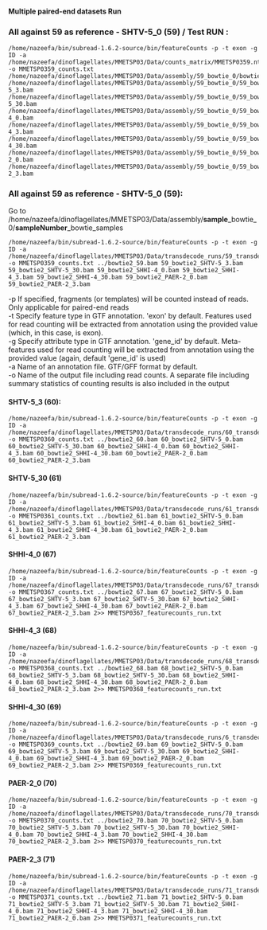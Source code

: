 #### Multiple paired-end datasets Run 

### All against 59 as reference - SHTV-5_0 (59) / Test RUN :
```
/home/nazeefa/bin/subread-1.6.2-source/bin/featureCounts -p -t exon -g ID -a /home/nazeefa/dinoflagellates/MMETSP03/Data/counts_matrix/MMETSP0359.nt.fa.transdecoder_dir/longest_orfs.gff3 -o MMETSP0359_counts.txt /home/nazeefa/dinoflagellates/MMETSP03/Data/assembly/59_bowtie_0/bowtie2_59.bam /home/nazeefa/dinoflagellates/MMETSP03/Data/assembly/59_bowtie_0/59_bowtie_samples/59_bowtie2_SHTV-5_3.bam /home/nazeefa/dinoflagellates/MMETSP03/Data/assembly/59_bowtie_0/59_bowtie_samples/59_bowtie2_SHTV-5_30.bam /home/nazeefa/dinoflagellates/MMETSP03/Data/assembly/59_bowtie_0/59_bowtie_samples/59_bowtie2_SHHI-4_0.bam /home/nazeefa/dinoflagellates/MMETSP03/Data/assembly/59_bowtie_0/59_bowtie_samples/59_bowtie2_SHHI-4_3.bam /home/nazeefa/dinoflagellates/MMETSP03/Data/assembly/59_bowtie_0/59_bowtie_samples/59_bowtie2_SHHI-4_30.bam /home/nazeefa/dinoflagellates/MMETSP03/Data/assembly/59_bowtie_0/59_bowtie_samples/59_bowtie2_PAER-2_0.bam /home/nazeefa/dinoflagellates/MMETSP03/Data/assembly/59_bowtie_0/59_bowtie_samples/59_bowtie2_PAER-2_3.bam
```

### All against 59 as reference - SHTV-5_0 (59):

Go to /home/nazeefa/dinoflagellates/MMETSP03/Data/assembly/**sample**_bowtie_0/**sampleNumber**_bowtie_samples
```
/home/nazeefa/bin/subread-1.6.2-source/bin/featureCounts -p -t exon -g ID -a /home/nazeefa/dinoflagellates/MMETSP03/Data/transdecode_runs/59_transdecode/MMETSP0359.nt.fa.transdecoder_dir/longest_orfs.gff3 -o MMETSP0359_counts.txt ../bowtie2_59.bam 59_bowtie2_SHTV-5_3.bam 59_bowtie2_SHTV-5_30.bam 59_bowtie2_SHHI-4_0.bam 59_bowtie2_SHHI-4_3.bam 59_bowtie2_SHHI-4_30.bam 59_bowtie2_PAER-2_0.bam 59_bowtie2_PAER-2_3.bam
```

-p If specified, fragments (or templates) will be counted
                      instead of reads. Only applicable for
                      paired-end reads <br>
-t Specify feature type in GTF annotation. 'exon' by 
                      default. Features used for read counting will be 
                      extracted from annotation using the provided value (which, in this case, is exon). <br>
-g Specify attribute type in GTF annotation. 'gene_id' by 
                      default. Meta-features used for read counting will be 
                      extracted from annotation using the provided value (again, default 'gene_id' is used) <br>
-a Name of an annotation file. GTF/GFF format by default. <br>
-o Name of the output file including read counts. A separate
                      file including summary statistics of counting results is
                      also included in the output
                      
#### SHTV-5_3 (60):
                   
```
/home/nazeefa/bin/subread-1.6.2-source/bin/featureCounts -p -t exon -g ID -a /home/nazeefa/dinoflagellates/MMETSP03/Data/transdecode_runs/60_transdecode/MMETSP0360.nt.fa.transdecoder_dir/longest_orfs.gff3 -o MMETSP0360_counts.txt ../bowtie2_60.bam 60_bowtie2_SHTV-5_0.bam 60_bowtie2_SHTV-5_30.bam 60_bowtie2_SHHI-4_0.bam 60_bowtie2_SHHI-4_3.bam 60_bowtie2_SHHI-4_30.bam 60_bowtie2_PAER-2_0.bam 60_bowtie2_PAER-2_3.bam
```
#### SHTV-5_30 (61)
```
/home/nazeefa/bin/subread-1.6.2-source/bin/featureCounts -p -t exon -g ID -a /home/nazeefa/dinoflagellates/MMETSP03/Data/transdecode_runs/61_transdecode/MMETSP0361.nt.fa.transdecoder_dir/longest_orfs.gff3 -o MMETSP0361_counts.txt ../bowtie2_61.bam 61_bowtie2_SHTV-5_0.bam 61_bowtie2_SHTV-5_3.bam 61_bowtie2_SHHI-4_0.bam 61_bowtie2_SHHI-4_3.bam 61_bowtie2_SHHI-4_30.bam 61_bowtie2_PAER-2_0.bam 61_bowtie2_PAER-2_3.bam
```
#### SHHI-4_0 (67)
```
/home/nazeefa/bin/subread-1.6.2-source/bin/featureCounts -p -t exon -g ID -a /home/nazeefa/dinoflagellates/MMETSP03/Data/transdecode_runs/67_transdecode/MMETSP0367.nt.fa.transdecoder_dir/longest_orfs.gff3 -o MMETSP0367_counts.txt ../bowtie2_67.bam 67_bowtie2_SHTV-5_0.bam 67_bowtie2_SHTV-5_3.bam 67_bowtie2_SHTV-5_30.bam 67_bowtie2_SHHI-4_3.bam 67_bowtie2_SHHI-4_30.bam 67_bowtie2_PAER-2_0.bam 67_bowtie2_PAER-2_3.bam 2>> MMETSP0367_featurecounts_run.txt
```
#### SHHI-4_3 (68)
```
/home/nazeefa/bin/subread-1.6.2-source/bin/featureCounts -p -t exon -g ID -a /home/nazeefa/dinoflagellates/MMETSP03/Data/transdecode_runs/68_transdecode/MMETSP0368.nt.fa.transdecoder_dir/longest_orfs.gff3 -o MMETSP0368_counts.txt ../bowtie2_68.bam 68_bowtie2_SHTV-5_0.bam 68_bowtie2_SHTV-5_3.bam 68_bowtie2_SHTV-5_30.bam 68_bowtie2_SHHI-4_0.bam 68_bowtie2_SHHI-4_30.bam 68_bowtie2_PAER-2_0.bam 68_bowtie2_PAER-2_3.bam 2>> MMETSP0368_featurecounts_run.txt
```
#### SHHI-4_30 (69)
```
/home/nazeefa/bin/subread-1.6.2-source/bin/featureCounts -p -t exon -g ID -a /home/nazeefa/dinoflagellates/MMETSP03/Data/transdecode_runs/6_transdecode/MMETSP0369.nt.fa.transdecoder_dir/longest_orfs.gff3 -o MMETSP0369_counts.txt ../bowtie2_69.bam 69_bowtie2_SHTV-5_0.bam 69_bowtie2_SHTV-5_3.bam 69_bowtie2_SHTV-5_30.bam 69_bowtie2_SHHI-4_0.bam 69_bowtie2_SHHI-4_3.bam 69_bowtie2_PAER-2_0.bam 69_bowtie2_PAER-2_3.bam 2>> MMETSP0369_featurecounts_run.txt
```
#### PAER-2_0 (70)
```
/home/nazeefa/bin/subread-1.6.2-source/bin/featureCounts -p -t exon -g ID -a /home/nazeefa/dinoflagellates/MMETSP03/Data/transdecode_runs/70_transdecode/MMETSP0370.nt.fa.transdecoder_dir/longest_orfs.gff3 -o MMETSP0370_counts.txt ../bowtie2_70.bam 70_bowtie2_SHTV-5_0.bam 70_bowtie2_SHTV-5_3.bam 70_bowtie2_SHTV-5_30.bam 70_bowtie2_SHHI-4_0.bam 70_bowtie2_SHHI-4_3.bam 70_bowtie2_SHHI-4_30.bam 70_bowtie2_PAER-2_3.bam 2>> MMETSP0370_featurecounts_run.txt
```
#### PAER-2_3 (71)
```
/home/nazeefa/bin/subread-1.6.2-source/bin/featureCounts -p -t exon -g ID -a /home/nazeefa/dinoflagellates/MMETSP03/Data/transdecode_runs/71_transdecode/MMETSP0371.nt.fa.transdecoder_dir/longest_orfs.gff3 -o MMETSP0371_counts.txt ../bowtie2_71.bam 71_bowtie2_SHTV-5_0.bam 71_bowtie2_SHTV-5_3.bam 71_bowtie2_SHTV-5_30.bam 71_bowtie2_SHHI-4_0.bam 71_bowtie2_SHHI-4_3.bam 71_bowtie2_SHHI-4_30.bam 71_bowtie2_PAER-2_0.bam 2>> MMETSP0371_featurecounts_run.txt
```
